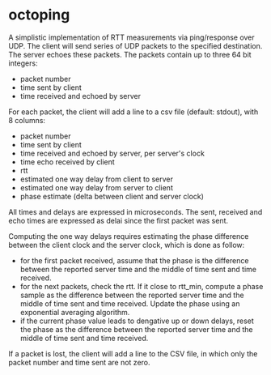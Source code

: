 # octoping

A simplistic implementation of RTT measurements via ping/response over UDP. The client will send series of
UDP packets to the specified destination. The server echoes these packets. The packets
contain up to three 64 bit integers:

* packet number
* time sent by client
* time received and echoed by server

For each packet, the client will add a line to a csv file (default: stdout), with 8 columns:

* packet number
* time sent by client
* time received and echoed by server, per server's clock
* time echo received by client
* rtt
* estimated one way delay from client to server
* estimated one way delay from server to client
* phase estimate (delta between client and server clock)

All times and delays are expressed in microseconds. The sent, received and
echo times are expressed as delai since the first packet was sent.

Computing the one way delays requires estimating the phase difference
between the client clock and the server clock, which is done as follow:

* for the first packet received, assume that the phase is the difference
  between the reported server time and the middle of time sent and time
  received.
* for the next packets, check the rtt. If it close to rtt_min, compute
  a phase sample as the difference between the reported server time
  and the middle of time sent and time received. Update the phase
  using an exponential averaging algorithm.
* if the current phase value leads to dengative up or down delays,
  reset the phase as the difference
  between the reported server time and the middle of time sent and time
  received.

If a packet is lost, the client will add a line to the CSV file, in which only the
packet number and time sent are not zero.

